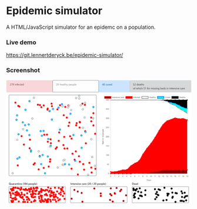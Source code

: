 # Epidemic simulator
A HTML/JavaScript simulator for an epidemc on a population.

### Live demo
https://git.lennertderyck.be/epidemic-simulator/

### Screenshot
![Simulator screenshot](/images/simulator-screen.png)
